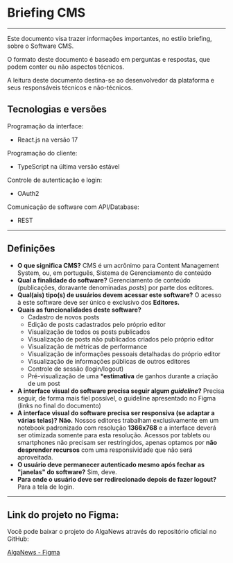 # Briefing CMS

---

Este documento visa trazer informações importantes, no estilo briefing, sobre o Software CMS.

O formato deste documento é baseado em perguntas e respostas, que podem conter ou não aspectos técnicos.

A leitura deste documento destina-se ao desenvolvedor da plataforma e seus responsáveis técnicos e não-técnicos.

## Tecnologias e versões

Programação da interface:

- React.js na versão 17

Programação do cliente:

- TypeScript na última versão estável

Controle de autenticação e login:

- OAuth2

Comunicação de software com API/Database:

- REST

---

## Definições

- **O que significa CMS?**
CMS é um acrônimo para Content Management System, ou, em português, Sistema de Gerenciamento de conteúdo
- **Qual a finalidade do software?**
Gerenciamento de conteúdo (publicações, doravante denominadas *posts*) por parte dos editores.
- **Qual(ais) tipo(s) de usuários devem acessar este software?**
O acesso à este software deve ser único e exclusivo dos **Editores.**
- **Quais as funcionalidades deste software?**
    - Cadastro de novos posts
    - Edição de posts cadastrados pelo próprio editor
    - Visualização de todos os posts publicados
    - Visualização de posts não publicados criados pelo próprio editor
    - Visualização de métricas de performance
    - Visualização de informações pessoais detalhadas do próprio editor
    - Visualização de informações públicas de outros editores
    - Controle de sessão (login/logout)
    - Pré-visualização de uma ***estimativa** de ganhos durante a criação de um post
- **A interface visual do software precisa seguir algum *guideline*?**
Precisa seguir, de forma mais fiel possível, o guideline apresentado no Figma (links no final do documento)
- **A interface visual do software precisa ser responsiva (se adaptar a várias telas)?**
**Não.** Nossos editores trabalham exclusivamente em um notebook padronizado com resolução **1366x768** e a interface deverá ser otimizada somente para esta resolução.
Acessos por tablets ou smartphones não precisam ser restringidos, apenas optamos por **não desprender recursos** com uma responsividade que não será aproveitada.
- **O usuário deve permanecer autenticado mesmo após fechar as "janelas" do software?**
Sim, deve.
- **Para onde o usuário deve ser redirecionado depois de fazer logout?**
Para a tela de login.

---

## Link do projeto no Figma:

Você pode baixar o projeto do AlgaNews através do repositório oficial no GitHub:

[AlgaNews - Figma](https://github.com/algaworks/alganews-figma)
